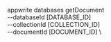 appwrite databases getDocument \
        --databaseId [DATABASE_ID] \
        --collectionId [COLLECTION_ID] \
        --documentId [DOCUMENT_ID] \

